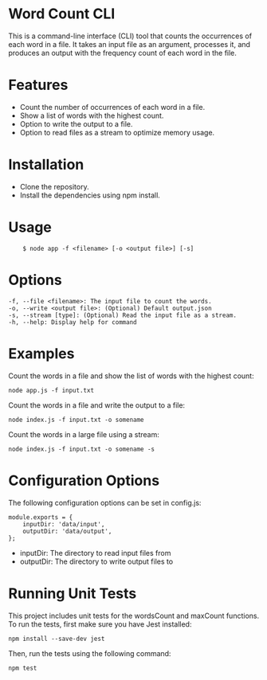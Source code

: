 # Word Count CLI
This is a command-line interface (CLI) tool that counts the occurrences of each word in a file. It takes an input file as an argument, processes it, and produces an output with the frequency count of each word in the file.

# Features
* Count the number of occurrences of each word in a file.
* Show a list of words with the highest count.
* Option to write the output to a file.
* Option to read files as a stream to optimize memory usage.
 
# Installation
* Clone the repository.
* Install the dependencies using npm install.

# Usage

```
    $ node app -f <filename> [-o <output file>] [-s]
```

# Options
```
-f, --file <filename>: The input file to count the words.
-o, --write <output file>: (Optional) Default output.json
-s, --stream [type]: (Optional) Read the input file as a stream. 
-h, --help: Display help for command
```

# Examples
Count the words in a file and show the list of words with the highest count:
```
node app.js -f input.txt
```

Count the words in a file and write the output to a file:
```
node index.js -f input.txt -o somename
```
Count the words in a large file using a stream:
```
node index.js -f input.txt -o somename -s
```

# Configuration Options
The following configuration options can be set in config.js:
```
module.exports = {
    inputDir: 'data/input',
    outputDir: 'data/output',
};

```
* inputDir: The directory to read input files from
* outputDir: The directory to write output files to

# Running Unit Tests
This project includes unit tests for the wordsCount and maxCount functions. To run the tests, first make sure you have Jest installed:
```
npm install --save-dev jest

```
Then, run the tests using the following command:
```
npm test
```

